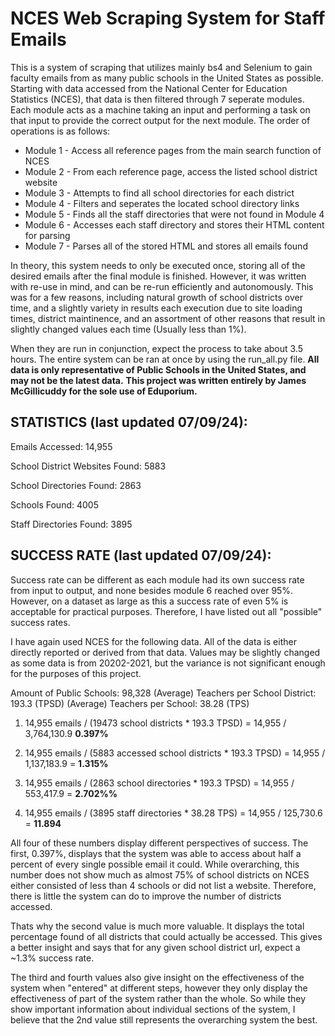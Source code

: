 # NCES Web Scraping System for Staff Emails

This is a system of scraping that utilizes mainly bs4 and Selenium to gain faculty emails from as many public schools
in the United States as possible. Starting with data accessed from the National Center for Education Statistics (NCES),
that data is then filtered through 7 seperate modules. Each module acts as a machine taking an input and performing a task
on that input to provide the correct output for the next module. The order of operations is as follows:

- Module 1 - Access all reference pages from the main search function of NCES
- Module 2 - From each reference page, access the listed school district website
- Module 3 - Attempts to find all school directories for each district
- Module 4 - Filters and seperates the located school directory links
- Module 5 - Finds all the staff directories that were not found in Module 4
- Module 6 - Accesses each staff directory and stores their HTML content for parsing
- Module 7 - Parses all of the stored HTML and stores all emails found

In theory, this system needs to only be executed once, storing all of the desired emails after the final module is finished.
However, it was written with re-use in mind, and can be re-run efficiently and autonomously. This was for a few reasons, including
natural growth of school districts over time, and a slightly variety in results each execution due to site loading times,
district maintinence, and an assortment of other reasons that result in slightly changed values each time (Usually less than 1%).

When they are run in conjunction, expect the process to take about 3.5 hours. The entire system can be ran at once by using
the run_all.py file.
__All data is only representative of Public Schools in the United States, and may not be the latest data.__
__**This project was written entirely by James McGillicuddy for the sole use of Eduporium.**__



## STATISTICS (last updated 07/09/24):

Emails Accessed: 14,955

School District Websites Found: 5883

School Directories Found: 2863

Schools Found: 4005

Staff Directories Found: 3895



## SUCCESS RATE (last updated 07/09/24):

Success rate can be different as each module had its own success rate from input to output, and none besides module 6 reached over 95%.
However, on a dataset as large as this a success rate of even 5% is acceptable for practical purposes. Therefore, I have listed out all
"possible" success rates.

I have again used NCES for the following data. All of the data is either directly reported or derived from that data. Values may
be slightly changed as some data is from 20202-2021, but the variance is not significant enough for the purposes of this project.

Amount of Public Schools: 98,328
(Average) Teachers per School District: 193.3 (TPSD)
(Average) Teachers per School: 38.28 (TPS)


1. 14,955 emails / (19473 school districts * 193.3 TPSD) = 14,955 / 3,764,130.9 **0.397%**

2. 14,955 emails / (5883 accessed school districts * 193.3 TPSD) = 14,955 / 1,137,183.9 = **1.315%**

3. 14,955 emails / (2863 school directories * 193.3 TPSD) = 14,955 / 553,417.9 = **2.702%%**

4. 14,955 emails / (3895 staff directories * 38.28 TPS) = 14,955 / 125,730.6 = **11.894**

All four of these numbers display different perspectives of success. The first, 0.397%, displays that the system was able
to access about half a percent of every single possible email it could. While overarching, this number does not show much as
almost 75% of school districts on NCES either consisted of less than 4 schools or did not list a website. Therefore, there is
little the system can do to improve the number of districts accessed. 

Thats why the second value is much more valuable. It displays the total percentage found of all districts that could actually be accessed.
This gives a better insight and says that for any given school district url, expect a ~1.3% success rate.

The third and fourth values also give insight on the effectiveness of the system when "entered" at different steps, however
they only display the effectiveness of part of the system rather than the whole. So while they show important information
about individual sections of the system, I believe that the 2nd value still represents the overarching system the best.